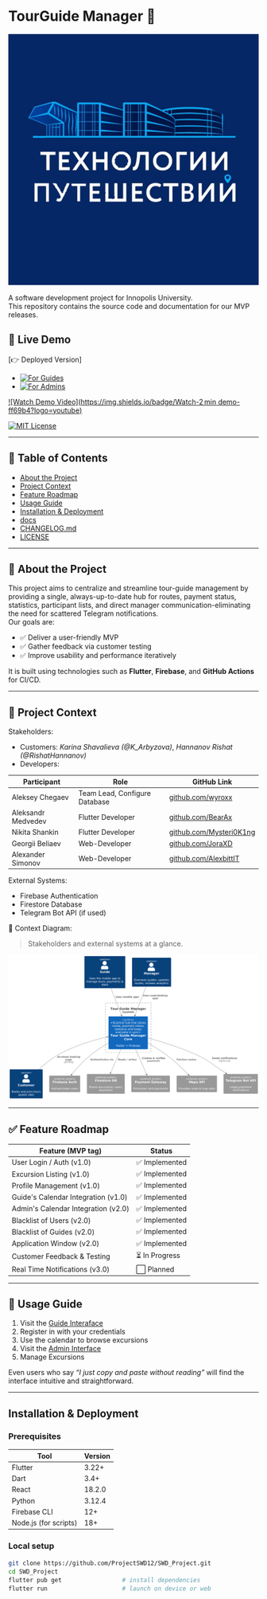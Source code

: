 
# TourGuide Manager 🚀

![Project Logo](docs/architecture/logo.jpg)

A software development project for Innopolis University.  
This repository contains the source code and documentation for our MVP releases.

## 📍 Live Demo  
[👉 Deployed Version]
- [![For Guides](https://img.shields.io/badge/For-Guides-purple?logo=vercel)](https://tourapp-66e02.web.app/) 
- [![For Admins](https://img.shields.io/badge/For-Admins-purple?logo=square)](https://tourappmanager.ru/) 

[![Watch Demo Video](https://img.shields.io/badge/Watch-2 min demo-ff69b4?logo=youtube)](https://youtube.demo.link)

[![MIT License](https://img.shields.io/badge/License-MIT-yellow.svg)](LICENSE)

---

## 📌 Table of Contents
- [About the Project](#-about-the-project)
- [Project Context](#-project-context)
- [Feature Roadmap](#-feature-roadmap)
- [Usage Guide](#-usage-guide)
- [Installation & Deployment](#installation--deployment)
- [docs](docs)
- [CHANGELOG.md](CHANGELOG.md)
- [LICENSE](LICENSE)

---

## 🧠 About the Project

This project aims to centralize and streamline tour-guide management by providing a single, always-up-to-date hub for routes, payment status, statistics, participant lists, and direct manager communication-eliminating the need for scattered Telegram notifications.  
Our goals are:
- ✅ Deliver a user-friendly MVP
- ✅ Gather feedback via customer testing
- ✅ Improve usability and performance iteratively

It is built using technologies such as **Flutter**, **Firebase**, and **GitHub Actions** for CI/CD.

---

## 👥 Project Context

Stakeholders:
- Customers: _Karina Shavalieva (@K_Arbyzova)_, _Hannanov Rishat (@RishatHannanov)_
- Developers:

| Participant      | Role            | GitHub Link                       |
|---------------|-----------------|----------------------------------------|
| Aleksey Chegaev   | Team Lead, Configure Database    | [github.com/wyroxx](https://github.com/wyroxx) |
| Aleksandr Medvedev | Flutter Developer     | [github.com/BearAx](https://github.com/BearAx) |
| Nikita Shankin    | Flutter Developer     | [github.com/Mysteri0K1ng](https://github.com/Mysteri0K1ng) |
| Georgii Beliaev | Web-Developer    | [github.com/JoraXD](https://github.com/JoraXD) |
| Alexander Simonov    | Web-Developer   | [github.com/AlexbittIT](https://github.com/AlexbittIT) |


External Systems:
- Firebase Authentication
- Firestore Database
- Telegram Bot API (if used)

📌 Context Diagram:  
> Stakeholders and external systems at a glance.
> 
![Context Diagram](docs/architecture/context-diagram.png)

---

## ✅ Feature Roadmap

| Feature (MVP tag)                               | Status       |
|----------------------------------------|--------------|
| User Login / Auth (v1.0)                     | ✅ Implemented |
| Excursion Listing (v1.0)                     | ✅ Implemented |
| Profile Management (v1.0)                    | ✅ Implemented |
| Guide's Calendar Integration (v1.0)          | ✅ Implemented |
| Admin's Calendar Integration (v2.0)          | ✅ Implemented |
| Blacklist of Users (v2.0)                    | ✅ Implemented |
| Blacklist of Guides (v2.0)                   | ✅ Implemented |
| Application Window (v2.0)                   | ✅ Implemented |
| Customer Feedback & Testing            | ⏳ In Progress |
| Real Time Notifications (v3.0)        | ⬜ Planned |

---

## 🧾 Usage Guide

1. Visit the [Guide Interaface](https://tourapp-66e02.web.app/)
2. Register in with your credentials
3. Use the calendar to browse excursions
4. Visit the [Admin Interface](https://tourappmanager.ru/)
5. Manage Excursions

Even users who say _“I just copy and paste without reading”_ will find the interface intuitive and straightforward.

---

## Installation & Deployment

### Prerequisites
| Tool | Version |
|------|---------|
| Flutter | 3.22+ |
| Dart | 3.4+ |
| React | 18.2.0 |
| Python | 3.12.4 |
| Firebase CLI | 12+ |
| Node.js (for scripts) | 18+ |

### Local setup

```bash
git clone https://github.com/ProjectSWD12/SWD_Project.git
cd SWD_Project
flutter pub get                 # install dependencies
flutter run                     # launch on device or web
